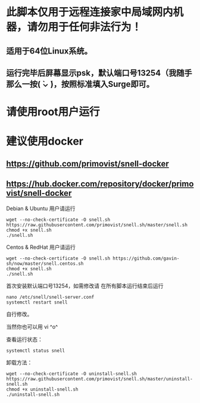 # 此脚本仅用于远程连接家中局域网内机器，请勿用于任何非法行为！
## 适用于64位Linux系统。
## 运行完毕后屏幕显示psk，默认端口号13254（我随手那么一按( ̀⌄ ́)，按照标准填入Surge即可。
# 请使用root用户运行
# 建议使用docker
## https://github.com/primovist/snell-docker
## https://hub.docker.com/repository/docker/primovist/snell-docker

Debian & Ubuntu 用户请运行

```
wget --no-check-certificate -O snell.sh https://raw.githubusercontent.com/primovist/snell.sh/master/snell.sh
chmod +x snell.sh
./snell.sh
```

Centos & RedHat 用户请运行

```
wget --no-check-certificate -O snell.sh https://github.com/gavin-sh/now/master/snell.centos.sh
chmod +x snell.sh
./snell.sh
```

首次安装默认端口号13254，如需修改请
在所有脚本运行结束后运行

```
nano /etc/snell/snell-server.conf
systemctl restart snell
```

自行修改。

当然你也可以用 vi ^o^

查看运行状态：

```
systemctl status snell
```

卸载方法：

```
wget --no-check-certificate -O uninstall-snell.sh https://raw.githubusercontent.com/primovist/snell.sh/master/uninstall-snell.sh
chmod +x uninstall-snell.sh
./uninstall-snell.sh
```
